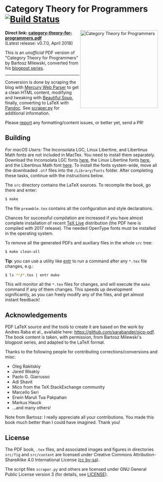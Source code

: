 Category Theory for Programmers [![Build Status](https://travis-ci.org/hmemcpy/milewski-ctfp-pdf.svg?branch=master)](https://travis-ci.org/hmemcpy/milewski-ctfp-pdf)
====

<img src="https://user-images.githubusercontent.com/601206/31094980-ba6af4a4-a7bf-11e7-8857-870346890b44.png"
 alt="Category Theory for Programmers" width=256 align="right" />

<b>Direct link: [category-theory-for-programmers.pdf](https://github.com/hmemcpy/milewski-ctfp-pdf/releases/download/v0.7.0/category-theory-for-programmers.pdf)</b>  
(Latest release: v0.7.0, April 2018)

This is an *unofficial* PDF version of "Category Theory for Programmers" by Bartosz Milewski, converted from his [blogpost series](https://bartoszmilewski.com/2014/10/28/category-theory-for-programmers-the-preface/).

---

Conversion is done by scraping the blog with [Mercury Web Parser](https://mercury.postlight.com/web-parser/) to get a clean HTML content, modifying and tweaking with [Beautiful Soup](https://www.crummy.com/software/BeautifulSoup/), finally, converting to LaTeX with [Pandoc](https://pandoc.org/). See [scraper.py](https://github.com/hmemcpy/milewski-ctfp-pdf/blob/master/src/scraper.py) for additional information.

Please [report](https://github.com/hmemcpy/milewski-ctfp-pdf/issues) any formatting/content issues, or better yet, send a PR!

Building
--------

*For macOS Users:* The Inconsolata LGC, Linux Libertine, and Libertinus Math fonts are not included in MacTex. You need to install them separately. Download the Inconsolata LGC fonts [here](https://github.com/MihailJP/Inconsolata-LGC/downloads), the Linux Libertine fonts [here](http://sourceforge.net/projects/linuxlibertine/files/linuxlibertine/5.3.0/LinLibertineOTF_5.3.0_2012_07_02.tgz/download), and the Libertinus Math font [here](https://fontlibrary.org/en/font/libertinus-math). To install the fonts system-wide, move all the downloaded `.otf` files into the `/Library/Fonts` folder. After completing these tasks, continue with the instructions below.

The `src` directory contains the LaTeX sources. To recompile the book, go there and enter:

```bash
$ make
```

The file `preamble.tex` contains all the configuration and style declarations.

Chances for successful compilation are increased if you have almost complete installation of recent [TeX Live](https://www.tug.org/texlive/) distribution (the PDF here is compiled with 2017 release). The needed OpenType fonts must be installed in the operating system.

To remove all the generated PDFs and auxiliary files in the whole `src` tree:

```bash
$ make clean-all
```

**Tip**: you can use a utility like [entr](http://entrproject.org/) to run a command after any `*.tex` file changes, e.g.:

```bash
$ ls **/*.tex | entr make
```

This will monitor all the `*.tex` files for changes, and will execute the `make` command if any of them changes. This speeds up development significantly, as you can freely modify any of the files, and get almost instant feedback!

Acknowledgements
----------------

PDF LaTeX source and the tools to create it are based on the work by Andres Raba et al., available here: https://github.com/sarabander/sicp-pdf.  
The book content is taken, with permission, from Bartosz Milewski's blogpost series, and adapted to the LaTeX format.

Thanks to the following people for contributing corrections/conversions and misc:

* Oleg Rakitskiy
* Jared Weakly
* Paolo G. Giarrusso
* Adi Shavit
* Mico from the TeX.StackExchange community
* Marcello Seri
* Erwin Maruli Tua Pakpahan
* Markus Hauck
* ...and many others!

Note from Bartosz: I really appreciate all your contributions. You made this book much better than I could have imagined. Thank you!

License
-------

The PDF book, `.tex` files, and associated images and figures in directories `src/fig` and `src/content` are licensed under Creative Commons Attribution-ShareAlike 4.0 International License ([cc by-sa](http://creativecommons.org/licenses/by-sa/4.0/)).

The script files `scraper.py` and others are licensed under GNU General Public License version 3 (for details, see [LICENSE](https://github.com/hmemcpy/milewski-ctfp-pdf/blob/master/LICENSE)).
